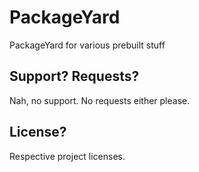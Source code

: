 # PackageYard

PackageYard for various prebuilt stuff

## Support? Requests?

Nah, no support. No requests either please.

## License?

Respective project licenses.
